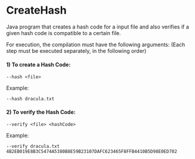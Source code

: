 # CreateHash

Java program that creates a hash code for a input file and also verifies if a given hash code is compatible to a certain file.

For execution, the compilation must have the following arguments:
(Each step must be executed separately, in the following order)

#### 1) To create a Hash Code:
```
--hash <file>
```
Example:
```
--hash dracula.txt
```

#### 2) To verify the Hash Code:
```
--verify <file> <hashCode>
```
Example:
```
--verify dracula.txt 4B2EB019E8B3C5474A5380B8E59B23107DAFC623465F8FFB4410B5D98E0ED702
```
